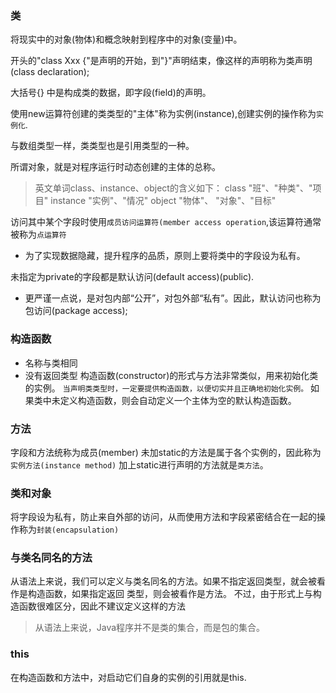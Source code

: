 ### 类
将现实中的对象(物体)和概念映射到程序中的对象(变量)中。

开头的"class Xxx {"是声明的开始，到"}"声明结束，像这样的声明称为类声明(class declaration);

大括号{} 中是构成类的数据，即字段(field)的声明。

使用new运算符创建的类类型的"主体"称为实例(instance),创建实例的操作称为`实例化`.

与数组类型一样，类类型也是引用类型的一种。

所谓对象，就是对程序运行时动态创建的主体的总称。

> 英文单词class、instance、object的含义如下：
class	  "班"、"种类"、"项目"
instance  "实例"、"情况"
object	  "物体"、 "对象"、"目标"


访问其中某个字段时使用`成员访问运算符(member access operation`,该运算符通常被称为`点运算符`

* 为了实现数据隐藏，提升程序的品质，原则上要将类中的字段设为私有。

未指定为private的字段都是默认访问(default access)(public).
* 更严谨一点说，是对包内部“公开”，对包外部“私有”。因此，默认访问也称为包访问(package access);


### 构造函数
* 名称与类相同
* 没有返回类型
构造函数(constructor)的形式与方法非常类似，用来初始化类的实例。
`当声明类类型时，一定要提供构造函数，以便切实并且正确地初始化实例。`
如果类中未定义构造函数，则会自动定义一个主体为空的默认构造函数。


### 方法
字段和方法统称为成员(member)
未加static的方法是属于各个实例的，因此称为`实例方法(instance method)`
加上static进行声明的方法就是`类方法`。


### 类和对象
将字段设为私有，防止来自外部的访问，从而使用方法和字段紧密结合在一起的操作称为`封装(encapsulation)`

### 与类名同名的方法
从语法上来说，我们可以定义与类名同名的方法。如果不指定返回类型，就会被看作是构造函数，如果指定返回
类型，则会被看作是方法。
不过，由于形式上与构造函数很难区分，因此不建议定义这样的方法

> 从语法上来说，Java程序并不是类的集合，而是包的集合。


### this
在构造函数和方法中，对启动它们自身的实例的引用就是this.

